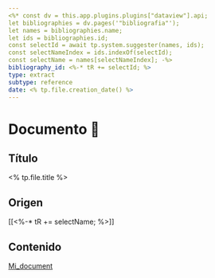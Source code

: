 ```yaml
---
<%* const dv = this.app.plugins.plugins["dataview"].api;
let bibliographies = dv.pages('"bibliografia"');
let names = bibliographies.name;
let ids = bibliographies.id;
const selectId = await tp.system.suggester(names, ids);
const selectNameIndex = ids.indexOf(selectId);
const selectName = names[selectNameIndex]; -%>
bibliography_id: <%-* tR += selectId; %>
type: extract
subtype: reference
date: <% tp.file.creation_date() %>
---
```

# Documento 📄
## Título
<% tp.file.title %>
## Origen
[[<%-* tR += selectName; %>]]
## Contenido
[Mi_document](https://www.google.es)